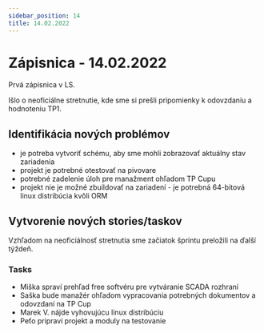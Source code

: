 ```yaml
---
sidebar_position: 14
title: 14.02.2022
---
```



# Zápisnica - 14.02.2022

Prvá zápisnica v LS.

Išlo o neoficiálne stretnutie, kde sme si prešli pripomienky k odovzdaniu a hodnoteniu TP1. 

## Identifikácia nových problémov

- je potreba vytvoriť schému, aby sme mohli zobrazovať aktuálny stav zariadenia
- projekt je potrebné otestovať na pivovare
- potrebné zadelenie úloh pre manažment ohľadom TP Cupu
- projekt nie je možné zbuildovať na zariadení - je potrebná 64-bitová linux distribúcia kvôli ORM

## Vytvorenie nových stories/taskov

Vzhľadom na neoficiálnosť stretnutia sme začiatok šprintu preložili na ďalší týždeň.

### Tasks

- Miška spraví prehľad free softvéru pre vytváranie SCADA rozhraní
- Saška bude manažér ohľadom vypracovania potrebných dokumentov a odovzdaní na TP Cup
- Marek V. nájde vyhovujúcu linux distribúciu
- Peťo pripraví projekt a moduly na testovanie


